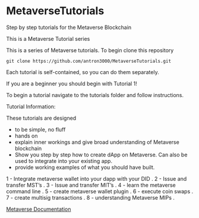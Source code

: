 # MetaverseTutorials
Step by step tutorials for the Metaverse Blockchain

This is a Metaverse Tutorial series

This is a series of Metaverse tutorials. To begin clone this repository

```
git clone https://github.com/antron3000/MetaverseTutorials.git

```


Each tutorial is self-contained, so you can do them separately.

If you are a beginner you should begin with Tutorial 1!

To begin a tutorial navigate to the tutorials folder and follow instructions.

Tutorial Information:

These tutorials are designed
* to be simple, no fluff
* hands on
* explain inner workings and give broad understanding of Metaverse blockchain
* Show you step by step how to create dApp on Metaverse. Can also be used to integrate into your existing app.
* provide working examples of what you should have built.

1 - Integrate metaverse wallet into your dapp with your DID .
2 - Issue and transfer MST’s .
3 - Issue and transfer MIT’s .
4 - learn the metaverse command line .
5 - create metaverse wallet plugin .
6 - execute coin swaps .
7 - create multisig transactions .
8 - understanding Metaverse MIPs . 


[Metaverse Documentation](https://docs.mvs.org/docs/)
